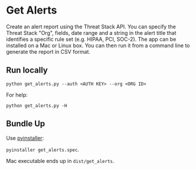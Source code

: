 # Get Alerts

Create an alert report using the Threat Stack API. You can specify the Threat Stack "Org", fields, date range and a string in the alert title that identifies a specific rule set (e.g. HIPAA, PCI, SOC-2). The app can be installed on a Mac or Linux box. You can then run it from a command line to generate the report in CSV format.

## Run locally

`python get_alerts.py --auth <AUTH KEY> --org <ORG ID>`

For help:

`python get_alerts.py -H`

## Bundle Up

Use [pyinstaller](https://pythonhosted.org/PyInstaller/operating-mode.html):

`pyinstaller get_alerts.spec`.

Mac executable ends up in `dist/get_alerts`.
